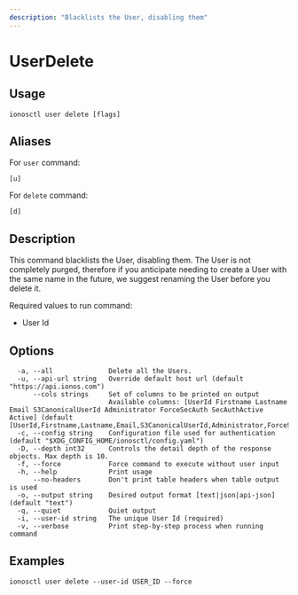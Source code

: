 ```yaml
---
description: "Blacklists the User, disabling them"
---
```


# UserDelete

## Usage

```text
ionosctl user delete [flags]
```

## Aliases

For `user` command:

```text
[u]
```

For `delete` command:

```text
[d]
```

## Description

This command blacklists the User, disabling them. The User is not completely purged, therefore if you anticipate needing to create a User with the same name in the future, we suggest renaming the User before you delete it.

Required values to run command:

* User Id

## Options

```text
  -a, --all              Delete all the Users.
  -u, --api-url string   Override default host url (default "https://api.ionos.com")
      --cols strings     Set of columns to be printed on output 
                         Available columns: [UserId Firstname Lastname Email S3CanonicalUserId Administrator ForceSecAuth SecAuthActive Active] (default [UserId,Firstname,Lastname,Email,S3CanonicalUserId,Administrator,ForceSecAuth,SecAuthActive,Active])
  -c, --config string    Configuration file used for authentication (default "$XDG_CONFIG_HOME/ionosctl/config.yaml")
  -D, --depth int32      Controls the detail depth of the response objects. Max depth is 10.
  -f, --force            Force command to execute without user input
  -h, --help             Print usage
      --no-headers       Don't print table headers when table output is used
  -o, --output string    Desired output format [text|json|api-json] (default "text")
  -q, --quiet            Quiet output
  -i, --user-id string   The unique User Id (required)
  -v, --verbose          Print step-by-step process when running command
```

## Examples

```text
ionosctl user delete --user-id USER_ID --force
```

